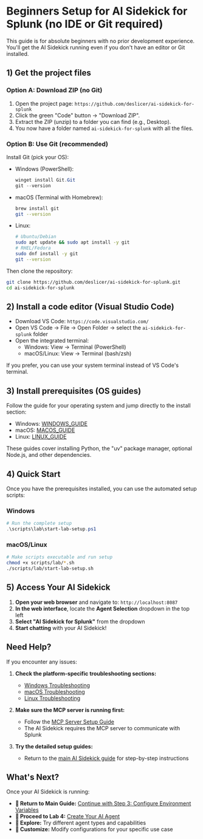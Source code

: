# Beginners Setup for AI Sidekick for Splunk (no IDE or Git required)

This guide is for absolute beginners with no prior development experience. You'll get the AI Sidekick running even if you don't have an editor or Git installed.

## 1) Get the project files

### Option A: Download ZIP (no Git)

1. Open the project page: `https://github.com/deslicer/ai-sidekick-for-splunk`
2. Click the green "Code" button → "Download ZIP".
3. Extract the ZIP (unzip) to a folder you can find (e.g., Desktop).
4. You now have a folder named `ai-sidekick-for-splunk` with all the files.

### Option B: Use Git (recommended)

Install Git (pick your OS):

- Windows (PowerShell):
  ```powershell
  winget install Git.Git
  git --version
  ```

- macOS (Terminal with Homebrew):
  ```bash
  brew install git
  git --version
  ```

- Linux:
  ```bash
  # Ubuntu/Debian
  sudo apt update && sudo apt install -y git
  # RHEL/Fedora
  sudo dnf install -y git
  git --version
  ```

Then clone the repository:

```bash
git clone https://github.com/deslicer/ai-sidekick-for-splunk.git
cd ai-sidekick-for-splunk
```

## 2) Install a code editor (Visual Studio Code)

- Download VS Code: `https://code.visualstudio.com/`
- Open VS Code → File → Open Folder → select the `ai-sidekick-for-splunk` folder
- Open the integrated terminal:
  - Windows: View → Terminal (PowerShell)
  - macOS/Linux: View → Terminal (bash/zsh)

If you prefer, you can use your system terminal instead of VS Code's terminal.

## 3) Install prerequisites (OS guides)

Follow the guide for your operating system and jump directly to the install section:

- Windows: [WINDOWS_GUIDE](WINDOWS_GUIDE.md#2-install-prerequisites)
- macOS: [MACOS_GUIDE](MACOS_GUIDE.md#2-install-prerequisites)
- Linux: [LINUX_GUIDE](LINUX_GUIDE.md#2-install-prerequisites)

These guides cover installing Python, the "uv" package manager, optional Node.js, and other dependencies.

## 4) Quick Start

Once you have the prerequisites installed, you can use the automated setup scripts:

### Windows
```powershell
# Run the complete setup
.\scripts\lab\start-lab-setup.ps1
```

### macOS/Linux
```bash
# Make scripts executable and run setup
chmod +x scripts/lab/*.sh
./scripts/lab/start-lab-setup.sh
```

## 5) Access Your AI Sidekick

1. **Open your web browser** and navigate to: `http://localhost:8087`
2. **In the web interface**, locate the **Agent Selection** dropdown in the top left
3. **Select "AI Sidekick for Splunk"** from the dropdown
4. **Start chatting** with your AI Sidekick!

## Need Help?

If you encounter any issues:

1. **Check the platform-specific troubleshooting sections:**
   - [Windows Troubleshooting](WINDOWS_GUIDE.md#troubleshooting)
   - [macOS Troubleshooting](MACOS_GUIDE.md#troubleshooting)
   - [Linux Troubleshooting](LINUX_GUIDE.md#troubleshooting)

2. **Make sure the MCP server is running first:**
   - Follow the [MCP Server Setup Guide](../mcp/BEGINNERS_SETUP.md)
   - The AI Sidekick requires the MCP server to communicate with Splunk

3. **Try the detailed setup guides:**
   - Return to the [main AI Sidekick guide](../../setup-your-personal-ai-sidekick.md) for step-by-step instructions

## What's Next?

Once your AI Sidekick is running:
- **🔗 Return to Main Guide:** [Continue with Step 3: Configure Environment Variables](../../setup-your-personal-ai-sidekick.md#step-3-configure-environment-variables)
- **🔗 Proceed to Lab 4:** [Create Your AI Agent](../../create-your-ai-agent.md)
- **🌟 Explore:** Try different agent types and capabilities
- **🚀 Customize:** Modify configurations for your specific use case